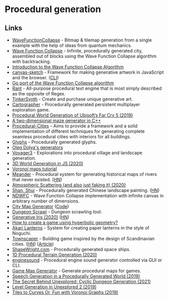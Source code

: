 # Procedural generation

## Links

* [WaveFunctionCollapse](https://github.com/mxgmn/WaveFunctionCollapse) - Bitmap & tilemap generation from a single example with the help of ideas from quantum mechanics.
* [Wave Function Collapse](https://github.com/marian42/wavefunctioncollapse) - Infinite, procedurally generated city, assembled out of blocks using the Wave Function Collapse algorithm with backtracking.
* [Introduction to the Wave Function Collapse Algorithm](https://mineralexistence.com/intro_to_wfc.html)
* [canvas-sketch](https://github.com/mattdesl/canvas-sketch) - Framework for making generative artwork in JavaScript and the browser. ([CLI](https://github.com/mattdesl/canvas-sketch-cli))
* [Go port of the Wave Function Collapse algorithm](https://github.com/shawnridgeway/wfc)
* [Rant](https://github.com/TheBerkin/rant) - All-purpose procedural text engine that is most simply described as the opposite of Regex.
* [TinkerSynth](https://tinkersynth.com) - Create and purchase unique generative art.
* [Cartographer](https://v-os.ca/cartographer) - Procedurally generated persistent multiplayer exploration game.
* [Procedural World Generation of Ubisoft’s Far Cry 5 (2019)](https://www.youtube.com/watch?v=NfizT369g60)
* [A two-dimensional maze generator in C++](https://joy.recurse.com/posts/465-a-two-dimensional-maze-generator-in-c)
* [Procedural-Cities](https://github.com/magnificus/Procedural-Cities) - Aims to provide a framework and a solid implementation of different techniques for generating complete seamless procedural cities with interiors for all buildings.
* [Glyphs](https://github.com/AdrianMargel/glyphs) - Procedurally generated glyphs.
* [Oleg Dolya's generators](https://watabou.itch.io)
* [Voyager3](https://voyager3.tumblr.com) - Explorations into procedural village and landscape generation.
* [3D World Generation in JS (2020)](https://www.youtube.com/watch?v=rNuDkDhadfU)
* [Voronoi maps tutorial](https://www.redblobgames.com/x/2022-voronoi-maps-tutorial/)
* [Meander](http://roberthodgin.com/project/meander) - Procedural system for generating historical maps of rivers that never existed. ([HN](https://news.ycombinator.com/item?id=23341917))
* [Atmospheric Scattering (and also just faking it) (2020)](https://www.youtube.com/watch?v=JMUtQcJE2Pw)
* [Shan, Shui](https://github.com/LingDong-/shan-shui-inf) - Procedurally generated Chinese landscape painting. ([HN](https://news.ycombinator.com/item?id=23469233))
* [NDWFC](https://github.com/LingDong-/ndwfc) - Wave Function Collapse implementation with infinite canvas in arbitrary number of dimensions.
* [City Map Generator](https://maps.probabletrain.com/#/) ([Code](https://github.com/ProbableTrain/MapGenerator))
* [Dungeon Scrawl](https://dungeonscrawl.com) - Dungeon scrawling tool.
* [Generative Iris (2020)](https://mostlymaths.net/2020/06/iris-sketch.html/) ([HN](https://news.ycombinator.com/item?id=23592665))
* [How to create a game using hyperbolic geometry?](http://roguetemple.com/z/hyper/dev.php)
* [Akari Lanterns](http://roberthodgin.com/project/akari-lanterns) - System for creating paper lanterns in the style of Noguchi.
* [Townscaper](https://store.steampowered.com/app/1291340/Townscaper/) - Building game inspired by the design of Scandinavian cities. ([HN](https://news.ycombinator.com/item?id=23937551)) ([Article](https://www.bloomberg.com/news/articles/2020-07-24/the-video-game-where-you-build-an-empty-town))
* [ShapeWright.com](https://ship.shapewright.com) - Procedurally generated space ships.
* [1D Procedural Terrain Generation (2020)](https://arpitbhayani.me/blogs/1d-terrain)
* [enginesound](https://github.com/DasEtwas/enginesound) - Procedural engine sound generator controlled via GUI or CLI.
* [Game Map Generator](https://github.com/klangner/mapgen.rs) - Generate procedural maps for games.
* [Speech Generation in a Procedurally Generated World (2019)](https://www.youtube.com/watch?v=qh9vyoMviJI)
* [The Secret Behind Unexplored: Cyclic Dungeon Generation (2021)](https://www.youtube.com/watch?v=LRp9vLk7amg)
* [Level Generation in Unexplored 2 (2019)](https://www.ludomotion.com/blogs/level-generation/index.html)
* [Tiles to Curves Or, Fun with Voronoi Graphs (2019)](https://www.ludomotion.com/blogs/tiles-to-curves/index.html)
